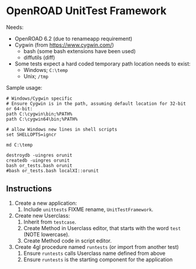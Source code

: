 # OpenROAD UnitTest Framework

Needs:

  * OpenROAD 6.2 (due to renameapp requirement)
  * Cygwin (from https://www.cygwin.com/)
      * bash (some bash extensions have been used)
      * diffutils (diff)
  * Some tests expect a hard coded temporary path location needs to exist:
      * Windows; `C:\temp`
      * Unix; `/tmp`

Sample usage:

    # Windows/Cygwin specific
    # Ensure Cygwin is in the path, assuming default location for 32-bit or 64-bit:
    path C:\cygwin\bin;%PATH%
    path C:\cygwin64\bin;%PATH%

    # allow Windows new lines in shell scripts
    set SHELLOPTS=igncr

    md C:\temp

    destroydb -uingres orunit
    createdb -uingres orunit
    bash or_tests.bash orunit
    #bash or_tests.bash localXI::orunit

## Instructions

  1. Create a new application:
       1. Include `unittests`    FIXME rename, `UnitTestFramework`.
  2. Create new Userclass:
       1. Inherit from `testcase`.
       2. Create Method in Userclass editor, that starts with the word `test` (NOTE lowercase).
       3. Create Method code in script editor.
  3. Create 4gl procedure named `runtests` (or import from another test)
      1. Ensure `runtests` calls Userclass name defined from above
      2. Ensure `runtests` is the starting component for the application

